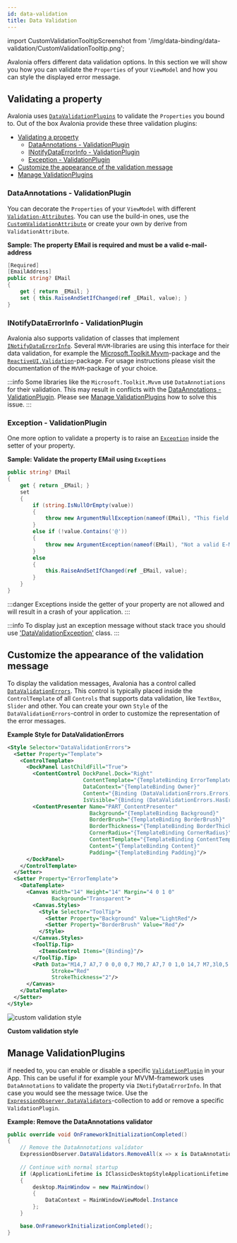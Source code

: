 ```yaml
---
id: data-validation
title: Data Validation
---
```


import CustomValidationTooltipScreenshot from '/img/data-binding/data-validation/CustomValidationTooltip.png';

Avalonia offers different data validation options. In this section we will show you how you can validate the `Properties` of your `ViewModel` and how you can style the displayed error message. 

## Validating a property

Avalonia uses [`DataValidationPlugins`](http://reference.avaloniaui.net/api/Avalonia.Data.Core.Plugins/IDataValidationPlugin/) to validate the `Properties` you bound to. Out of the box Avalonia provide these three validation plugins: 

- [Validating a property](#validating-a-property)
  - [DataAnnotations - ValidationPlugin](#dataannotations---validationplugin)
  - [INotifyDataErrorInfo - ValidationPlugin](#inotifydataerrorinfo---validationplugin)
  - [Exception - ValidationPlugin](#exception---validationplugin)
- [Customize the appearance of the validation message](#customize-the-appearance-of-the-validation-message)
- [Manage ValidationPlugins](#manage-validationplugins)

### DataAnnotations - ValidationPlugin

You can decorate the `Properties` of your `ViewModel` with different [`Validation-Attributes`](https://learn.microsoft.com/en-us/dotnet/api/system.componentmodel.dataannotations.validationattribute). You can use the build-in ones, use the [`CustomValidationAttribute`](https://learn.microsoft.com/en-us/dotnet/api/system.componentmodel.dataannotations.customvalidationattribute) or create your own by derive from `ValidationAttribute`.

**Sample: The property EMail is required and must be a valid e-mail-address**
```cs
[Required]
[EmailAddress]
public string? EMail
{
    get { return _EMail; }
    set { this.RaiseAndSetIfChanged(ref _EMail, value); }
}
```

### INotifyDataErrorInfo - ValidationPlugin

Avalonia also supports validation of classes that implement [`INotifyDataErrorInfo`](https://learn.microsoft.com/en-us/dotnet/api/system.componentmodel.inotifydataerrorinfo). Several `MVVM`-libraries are using this interface for their data validation, for example the [Microsoft.Toolkit.Mvvm](https://learn.microsoft.com/en-us/windows/communitytoolkit/mvvm/observablevalidator)-package and the [`ReactiveUI.Validation`](https://github.com/reactiveui/ReactiveUI.Validation#inotifydataerrorinfo-support)-package. For usage instructions please visit the documentation of the `MVVM`-package of your choice. 

:::info
Some libraries like the `Microsoft.Toolkit.Mvvm` use `DataAnnotiations` for their validation. This may result in conflicts with the [DataAnnotations - ValidationPlugin](#dataannotations---validationplugin). Please see [Manage ValidationPlugins](#manage-validationplugins) how to solve this issue. 
:::

### Exception - ValidationPlugin

One more option to validate a property is to raise an [`Exception`](https://learn.microsoft.com/en-us/dotnet/csharp/fundamentals/exceptions/creating-and-throwing-exceptions) inside the setter of your property. 

**Sample: Validate the property EMail using `Exceptions`**
```cs
public string? EMail
{
    get { return _EMail; }
    set 
    {
        if (string.IsNullOrEmpty(value))
        {
            throw new ArgumentNullException(nameof(EMail), "This field is required");
        }
        else if (!value.Contains('@'))
        {
            throw new ArgumentException(nameof(EMail), "Not a valid E-Mail-Address");
        }
        else
        { 
            this.RaiseAndSetIfChanged(ref _EMail, value); 
        } 
    }
}
```

:::danger
Exceptions inside the getter of your property are not allowed and will result in a crash of your application.
:::

:::info
To display just an exception message without stack trace you should use ['DataValidationException'](https://learn.microsoft.com/en-us/dynamicsax-2012/appuser-itpro/datavalidationexception-class-microsoft-dynamics-commerce-runtime) class.
:::

## Customize the appearance of the validation message

To display the validation messages, Avalonia has a control called [`DataValidationErrors`](http://reference.avaloniaui.net/api/Avalonia.Controls/DataValidationErrors/). This control is typically placed inside the `ControlTemplate` of all `Controls` that supports data validation, like `TextBox`, `Slider` and other. You can create your own `Style` of the `DataValidationErrors`-control in order to customize the representation of the error messages. 

**Example Style for DataValidationErrors**
```xml
<Style Selector="DataValidationErrors">
  <Setter Property="Template">
    <ControlTemplate>
      <DockPanel LastChildFill="True">
        <ContentControl DockPanel.Dock="Right"
                        ContentTemplate="{TemplateBinding ErrorTemplate}"
                        DataContext="{TemplateBinding Owner}"
                        Content="{Binding (DataValidationErrors.Errors)}"
                        IsVisible="{Binding (DataValidationErrors.HasErrors)}"/>
        <ContentPresenter Name="PART_ContentPresenter"
                          Background="{TemplateBinding Background}"
                          BorderBrush="{TemplateBinding BorderBrush}"
                          BorderThickness="{TemplateBinding BorderThickness}"
                          CornerRadius="{TemplateBinding CornerRadius}"
                          ContentTemplate="{TemplateBinding ContentTemplate}"
                          Content="{TemplateBinding Content}"
                          Padding="{TemplateBinding Padding}"/>
      </DockPanel>
    </ControlTemplate>
  </Setter>
  <Setter Property="ErrorTemplate">
    <DataTemplate>
      <Canvas Width="14" Height="14" Margin="4 0 1 0" 
              Background="Transparent">
        <Canvas.Styles>
          <Style Selector="ToolTip">
            <Setter Property="Background" Value="LightRed"/>
            <Setter Property="BorderBrush" Value="Red"/>
          </Style>
        </Canvas.Styles>
        <ToolTip.Tip>
          <ItemsControl Items="{Binding}"/>
        </ToolTip.Tip>
        <Path Data="M14,7 A7,7 0 0,0 0,7 M0,7 A7,7 0 1,0 14,7 M7,3l0,5 M7,9l0,2" 
              Stroke="Red" 
              StrokeThickness="2"/>
      </Canvas>
    </DataTemplate>
  </Setter>
</Style>
```

<img className="center" src={CustomValidationTooltipScreenshot} alt="custom validation style" />

**Custom validation style**

## Manage ValidationPlugins

if needed to, you can enable or disable a specific [`ValidationPlugin`](http://reference.avaloniaui.net/api/Avalonia.Data.Core.Plugins/IDataValidationPlugin/) in your App. This can be useful if for example your MVVM-framework uses `DataAnnotations` to validate the property via `INotifyDataErrorInfo`. In that case you would see the message twice. Use the [`ExpressionObserver.DataValidators`](http://reference.avaloniaui.net/api/Avalonia.Data.Core/ExpressionObserver/)-collection to add or remove a specific `ValidationPlugin`. 

**Example: Remove the DataAnnotations validator**
```cs
public override void OnFrameworkInitializationCompleted()
{
    // Remove the DataAnnotations validator
    ExpressionObserver.DataValidators.RemoveAll(x => x is DataAnnotationsValidationPlugin);
    
    // Continue with normal startup
    if (ApplicationLifetime is IClassicDesktopStyleApplicationLifetime desktop)
    {
        desktop.MainWindow = new MainWindow()
        {
            DataContext = MainWindowViewModel.Instance
        };
    }

    base.OnFrameworkInitializationCompleted();
}
```